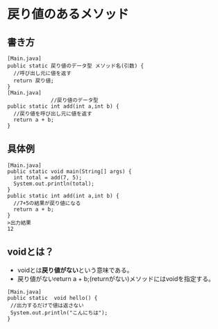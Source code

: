 # 戻り値のあるメソッド  
## 書き方
```
[Main.java]
public static 戻り値のデータ型 メソッド名(引数) {
  //呼び出し元に値を返す
  return 戻り値;
}
[Main.java]
              //戻り値のデータ型
public static int add(int a,int b) {
  //戻り値を呼び出し元に値を返す
  return a + b;
}
```
## 具体例  
```
[Main.java]
public static void main(String[] args) {
  int total = add(7, 5);
  System.out.println(total);
}
public static int add(int a,int b) {
  //7+5の結果が戻り値になる
  return a + b;
}
>出力結果
12
```
## voidとは？  
* voidとは**戻り値がない**という意味である。  
* 戻り値がないreturn a + b;(returnがない)メソッドにはvoidを指定する。
 ```
 [Main.java]
public static  void hello() {
  //出力するだけで値は返さない
  System.out.println("こんにちは");
}
 ```
